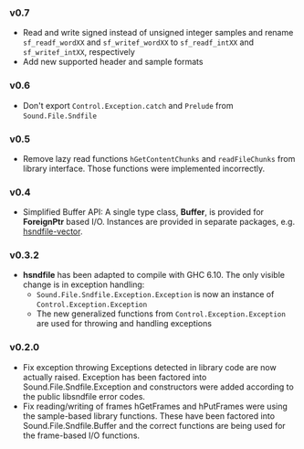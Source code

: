 ### v0.7

* Read and write signed instead of unsigned integer samples and rename `sf_readf_wordXX` and `sf_writef_wordXX` to `sf_readf_intXX` and `sf_writef_intXX`, respectively
* Add new supported header and sample formats

### v0.6

* Don't export `Control.Exception.catch` and `Prelude` from `Sound.File.Sndfile`

### v0.5

* Remove lazy read functions `hGetContentChunks` and `readFileChunks` from library interface. Those functions were implemented incorrectly.

### v0.4

* Simplified Buffer API: A single type class, **Buffer**, is provided for **ForeignPtr** based I/O. Instances are provided in separate packages, e.g. [hsndfile-vector](http://hackage.haskell.org/package/hsndfile-vector).

### v0.3.2

* **hsndfile** has been adapted to compile with GHC 6.10. The only
  visible change is in exception handling:
    * `Sound.File.Sndfile.Exception.Exception` is now an instance of
      `Control.Exception.Exception`
    * The new generalized functions from `Control.Exception.Exception` are
      used for throwing and handling exceptions

### v0.2.0

* Fix exception throwing Exceptions detected in library code are
  now actually raised. Exception has been factored into
  Sound.File.Sndfile.Exception and constructors were added according to the
  public libsndfile error codes.
* Fix reading/writing of frames hGetFrames and hPutFrames were
  using the sample-based library functions. These have been factored into
  Sound.File.Sndfile.Buffer and the correct functions are being used for the
  frame-based I/O functions.
